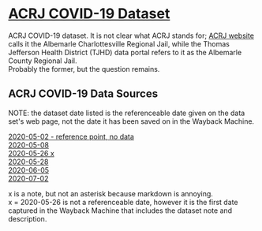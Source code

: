 # [ACRJ COVID-19 Dataset](https://www.vdh.virginia.gov/thomas-jefferson/tjhd-covid-19-data-portal/)  

ACRJ COVID-19 dataset.
It is not clear what ACRJ stands for; [ACRJ website]() calls it the Albemarle Charlottesville Regional Jail, while the Thomas Jefferson Health District (TJHD) data portal refers to it as the Albemarle County Regional Jail.  
Probably the former, but the question remains.  

## ACRJ COVID-19 Data Sources  
NOTE: the dataset date listed is the referenceable date given on the data set's web page, not the date it has been saved on in the Wayback Machine.  

[2020-05-02 - reference point, no data](http://web.archive.org/web/20200502180241/https://www.vdh.virginia.gov/thomas-jefferson/tjhd-covid-19-data-portal/)  
[2020-05-08](http://web.archive.org/web/20200514010757/https://www.vdh.virginia.gov/thomas-jefferson/tjhd-covid-19-data-portal/)  
[2020-05-26 x](http://web.archive.org/web/20200526211723/https://www.vdh.virginia.gov/thomas-jefferson/tjhd-covid-19-data-portal/)  
[2020-05-28](http://web.archive.org/web/20200604191003/https://www.vdh.virginia.gov/thomas-jefferson/tjhd-covid-19-data-portal/)  
[2020-06-05](http://web.archive.org/web/20200612163901/https://www.vdh.virginia.gov/thomas-jefferson/tjhd-covid-19-data-portal/)  
[2020-07-02](http://web.archive.org/web/20200704202239/https://www.vdh.virginia.gov/thomas-jefferson/tjhd-covid-19-data-portal/)  

x is a note, but not an asterisk because markdown is annoying.  
x = 2020-05-26 is not a referenceable date, however it is the first date captured in the Wayback Machine that includes the dataset note and description.  
